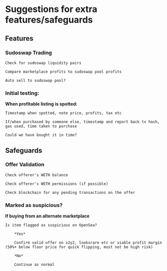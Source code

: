# Suggestions for extra features/safeguards

## Features 

### Sudoswap Trading
    Check for sudoswap liquidity pairs

    Compare marketplace profits to sudoswap pool profits

    Auto sell to sudoswap pool?

### Initial testing:
**When profitable listing is spotted:**

    Timestamp when spotted, note price, profits, tax etc

    If/when purchased by someone else, timestamp and report back tx hash, gas used, time taken to purchase

    Could we have bought it in time?

## Safeguards

### Offer Validation
    Check offerer's WETH balance

    Check offerer's WETH permissions (if possible)

    Check blockchain for any pending transactions on the offer 

### Marked as suspicious?
**If buying from an alternate marketplace**

    Is item flagged as suspicious on OpenSea?

        *Yes*

        Confirm valid offer on x2y2, looksrare etc or viable profit margin (50%+ below floor price for quick flipping, must not be high risk)

        *No*

        Continue as normal
